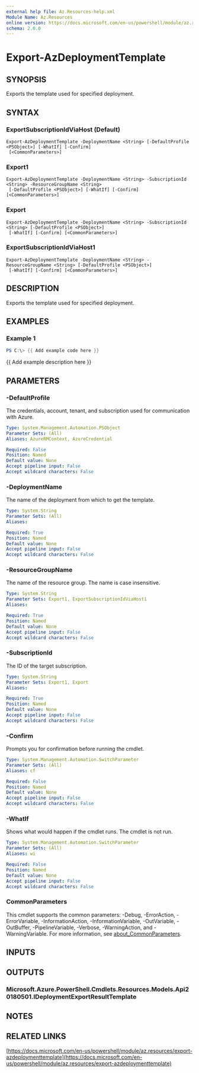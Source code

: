 ```yaml
---
external help file: Az.Resources-help.xml
Module Name: Az.Resources
online version: https://docs.microsoft.com/en-us/powershell/module/az.resources/export-azdeploymenttemplate
schema: 2.0.0
---
```


# Export-AzDeploymentTemplate

## SYNOPSIS
Exports the template used for specified deployment.

## SYNTAX

### ExportSubscriptionIdViaHost (Default)
```
Export-AzDeploymentTemplate -DeploymentName <String> [-DefaultProfile <PSObject>] [-WhatIf] [-Confirm]
 [<CommonParameters>]
```

### Export1
```
Export-AzDeploymentTemplate -DeploymentName <String> -SubscriptionId <String> -ResourceGroupName <String>
 [-DefaultProfile <PSObject>] [-WhatIf] [-Confirm] [<CommonParameters>]
```

### Export
```
Export-AzDeploymentTemplate -DeploymentName <String> -SubscriptionId <String> [-DefaultProfile <PSObject>]
 [-WhatIf] [-Confirm] [<CommonParameters>]
```

### ExportSubscriptionIdViaHost1
```
Export-AzDeploymentTemplate -DeploymentName <String> -ResourceGroupName <String> [-DefaultProfile <PSObject>]
 [-WhatIf] [-Confirm] [<CommonParameters>]
```

## DESCRIPTION
Exports the template used for specified deployment.

## EXAMPLES

### Example 1
```powershell
PS C:\> {{ Add example code here }}
```

{{ Add example description here }}

## PARAMETERS

### -DefaultProfile
The credentials, account, tenant, and subscription used for communication with Azure.

```yaml
Type: System.Management.Automation.PSObject
Parameter Sets: (All)
Aliases: AzureRMContext, AzureCredential

Required: False
Position: Named
Default value: None
Accept pipeline input: False
Accept wildcard characters: False
```

### -DeploymentName
The name of the deployment from which to get the template.

```yaml
Type: System.String
Parameter Sets: (All)
Aliases:

Required: True
Position: Named
Default value: None
Accept pipeline input: False
Accept wildcard characters: False
```

### -ResourceGroupName
The name of the resource group.
The name is case insensitive.

```yaml
Type: System.String
Parameter Sets: Export1, ExportSubscriptionIdViaHost1
Aliases:

Required: True
Position: Named
Default value: None
Accept pipeline input: False
Accept wildcard characters: False
```

### -SubscriptionId
The ID of the target subscription.

```yaml
Type: System.String
Parameter Sets: Export1, Export
Aliases:

Required: True
Position: Named
Default value: None
Accept pipeline input: False
Accept wildcard characters: False
```

### -Confirm
Prompts you for confirmation before running the cmdlet.

```yaml
Type: System.Management.Automation.SwitchParameter
Parameter Sets: (All)
Aliases: cf

Required: False
Position: Named
Default value: None
Accept pipeline input: False
Accept wildcard characters: False
```

### -WhatIf
Shows what would happen if the cmdlet runs.
The cmdlet is not run.

```yaml
Type: System.Management.Automation.SwitchParameter
Parameter Sets: (All)
Aliases: wi

Required: False
Position: Named
Default value: None
Accept pipeline input: False
Accept wildcard characters: False
```

### CommonParameters
This cmdlet supports the common parameters: -Debug, -ErrorAction, -ErrorVariable, -InformationAction, -InformationVariable, -OutVariable, -OutBuffer, -PipelineVariable, -Verbose, -WarningAction, and -WarningVariable. For more information, see [about_CommonParameters](http://go.microsoft.com/fwlink/?LinkID=113216).

## INPUTS

## OUTPUTS

### Microsoft.Azure.PowerShell.Cmdlets.Resources.Models.Api20180501.IDeploymentExportResultTemplate
## NOTES

## RELATED LINKS

[https://docs.microsoft.com/en-us/powershell/module/az.resources/export-azdeploymenttemplate](https://docs.microsoft.com/en-us/powershell/module/az.resources/export-azdeploymenttemplate)

